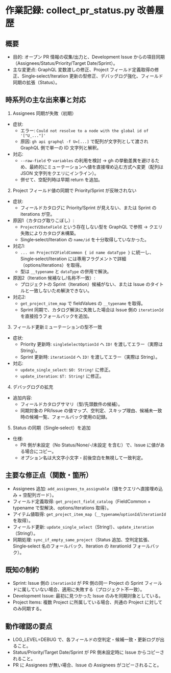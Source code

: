 # 作業記録: collect_pr_status.py 改善履歴

## 概要
- 目的: オープン PR 情報の収集/出力と、Development Issue からの項目同期（Assignees/Status/Priority/Target Date/Sprint）。
- 主な変更点: GraphQL 変数渡しの修正、Project フィールド定義取得の修正、Single‑select/Iteration 更新の型修正、デバッグログ強化、フィールド同期の拡張（Status）。

## 時系列の主な出来事と対応

1) Assignees 同期が失敗（初期）
- 症状:
  - エラー: `Could not resolve to a node with the global id of '["U_..."]'`
  - 原因: `gh api graphql -f U=[...]` で配列が文字列として渡され GraphQL 側で単一の ID 文字列と解釈。
- 対応:
  - `--raw-field` や `variables` の利用を検討 → gh の挙動差異を避けるため、最終的にミューテーションへ値を直接埋め込む方式へ変更（配列は JSON 文字列をクエリにインライン）。
  - 併せて、空配列時は早期 return を追加。

2) Project フィールド値の同期で Priority/Sprint が反映されない
- 症状:
  - フィールドカタログに Priority/Sprint が見えない、または Sprint の iterations が空。
- 原因1（カタログ取りこぼし）:
  - `ProjectV2DateField` という存在しない型を GraphQL で参照 → クエリ失敗によりカタログ未構築。
  - Single‑select/Iteration の `name/id` を十分取得していなかった。
- 対応1:
  - `... on ProjectV2FieldCommon { id name dataType }` に統一し、Single‑select/Iteration には専用フラグメントで詳細（options/iterations）を取得。
  - 型は `__typename` と `dataType` の併用で解決。
- 原因2（Iteration 候補なし/名称不一致）:
  - プロジェクトの Sprint（Iteration）候補がない、または Issue のタイトルと一致しないため解決できない。
- 対応2:
  - `get_project_item_map` で fieldValues の `__typename` を取得。
  - Sprint 同期で、カタログ解決に失敗した場合は Issue 側の `iterationId` を直接拾うフォールバックを追加。

3) フィールド更新ミューテーションの型不一致
- 症状:
  - Priority 更新時: `singleSelectOptionId` へ `ID!` を渡してエラー（実際は String）。
  - Sprint 更新時: `iterationId` へ `ID!` を渡してエラー（実際は String）。
- 対応:
  - `update_single_select`: `$O: String!` に修正。
  - `update_iteration`: `$T: String!` に修正。

4) デバッグログの拡充
- 追加内容:
  - フィールドカタログサマリ（型/先頭数件の候補）。
  - 同期対象の PR/Issue の値マップ、空判定、スキップ理由、候補未一致時の候補一覧、フォールバック使用の記録。

5) Status の同期（Single‑select）を追加
- 仕様:
  - PR 側が未設定（No Status/None/-/未設定 を含む）で、Issue に値がある場合にコピー。
  - オプション名は大文字小文字・前後空白を無視して一致判定。

## 主要な修正点（関数・箇所）
- Assignees 追加: `add_assignees_to_assignable`（値をクエリへ直接埋め込み + 空配列ガード）。
- フィールド定義取得: `get_project_field_catalog`（FieldCommon + typename で型解決、options/iterations 取得）。
- アイテム値取得: `get_project_item_map`（`__typename`/`optionId`/`iterationId` を取得）。
- フィールド更新: `update_single_select`（String!）、`update_iteration`（String!）。
- 同期処理: `sync_if_empty_same_project`（Status 追加、空判定拡張、Single‑select 名のフォールバック、Iteration の iterationId フォールバック）。

## 既知の制約
- Sprint: Issue 側の `iterationId` が PR 側の同一 Project の Sprint フィールドに属していない場合、適用に失敗する（プロジェクト不一致）。
- Development Issue: 最初に見つかった Issue のみを同期対象としている。
- Project Items: 複数 Project に所属している場合、共通の Project に対してのみ同期する。

## 動作確認の要点
- LOG_LEVEL=DEBUG で、各フィールドの空判定・候補一致・更新ログが出ること。
- Status/Priority/Target Date/Sprint が PR 側未設定時に Issue からコピーされること。
- PR に Assignees が無い場合、Issue の Assignees がコピーされること。

